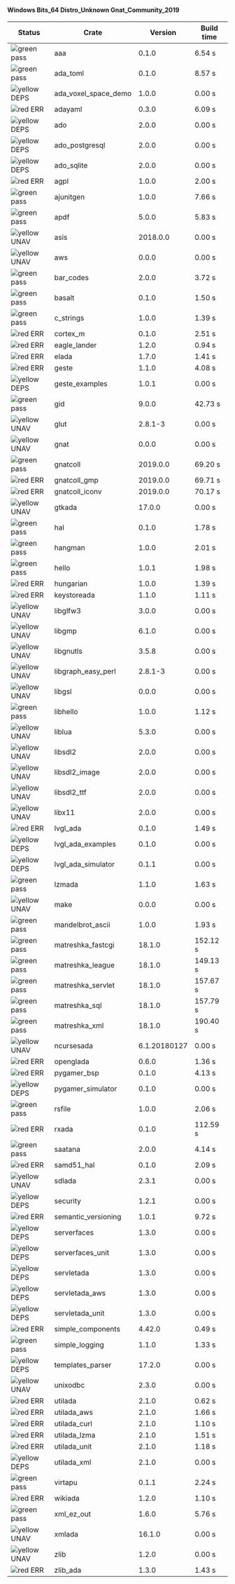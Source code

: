 #### Windows Bits_64 Distro_Unknown Gnat_Community_2019

| Status | Crate | Version | Build time |
| --- | --- | --- | --- |
|![green](https://placehold.it/8/00aa00/000000?text=+) pass | aaa | 0.1.0 |  6.54 s |
|![green](https://placehold.it/8/00aa00/000000?text=+) pass | ada_toml | 0.1.0 |  8.57 s |
|![yellow](https://placehold.it/8/ffbb00/000000?text=+) DEPS | ada_voxel_space_demo | 1.0.0 |  0.00 s |
|![red](https://placehold.it/8/ff0000/000000?text=+) ERR  | adayaml | 0.3.0 |  6.09 s |
|![yellow](https://placehold.it/8/ffbb00/000000?text=+) DEPS | ado | 2.0.0 |  0.00 s |
|![yellow](https://placehold.it/8/ffbb00/000000?text=+) DEPS | ado_postgresql | 2.0.0 |  0.00 s |
|![yellow](https://placehold.it/8/ffbb00/000000?text=+) DEPS | ado_sqlite | 2.0.0 |  0.00 s |
|![red](https://placehold.it/8/ff0000/000000?text=+) ERR  | agpl | 1.0.0 |  2.00 s |
|![green](https://placehold.it/8/00aa00/000000?text=+) pass | ajunitgen | 1.0.0 |  7.66 s |
|![green](https://placehold.it/8/00aa00/000000?text=+) pass | apdf | 5.0.0 |  5.83 s |
|![yellow](https://placehold.it/8/ffbb00/000000?text=+) UNAV | asis | 2018.0.0 |  0.00 s |
|![yellow](https://placehold.it/8/ffbb00/000000?text=+) UNAV | aws | 0.0.0 |  0.00 s |
|![green](https://placehold.it/8/00aa00/000000?text=+) pass | bar_codes | 2.0.0 |  3.72 s |
|![green](https://placehold.it/8/00aa00/000000?text=+) pass | basalt | 0.1.0 |  1.50 s |
|![green](https://placehold.it/8/00aa00/000000?text=+) pass | c_strings | 1.0.0 |  1.39 s |
|![red](https://placehold.it/8/ff0000/000000?text=+) ERR  | cortex_m | 0.1.0 |  2.51 s |
|![red](https://placehold.it/8/ff0000/000000?text=+) ERR  | eagle_lander | 1.2.0 |  0.94 s |
|![red](https://placehold.it/8/ff0000/000000?text=+) ERR  | elada | 1.7.0 |  1.41 s |
|![red](https://placehold.it/8/ff0000/000000?text=+) ERR  | geste | 1.1.0 |  4.08 s |
|![yellow](https://placehold.it/8/ffbb00/000000?text=+) DEPS | geste_examples | 1.0.1 |  0.00 s |
|![green](https://placehold.it/8/00aa00/000000?text=+) pass | gid | 9.0.0 |  42.73 s |
|![yellow](https://placehold.it/8/ffbb00/000000?text=+) UNAV | glut | 2.8.1-3 |  0.00 s |
|![yellow](https://placehold.it/8/ffbb00/000000?text=+) UNAV | gnat | 0.0.0 |  0.00 s |
|![green](https://placehold.it/8/00aa00/000000?text=+) pass | gnatcoll | 2019.0.0 |  69.20 s |
|![red](https://placehold.it/8/ff0000/000000?text=+) ERR  | gnatcoll_gmp | 2019.0.0 |  69.71 s |
|![red](https://placehold.it/8/ff0000/000000?text=+) ERR  | gnatcoll_iconv | 2019.0.0 |  70.17 s |
|![yellow](https://placehold.it/8/ffbb00/000000?text=+) UNAV | gtkada | 17.0.0 |  0.00 s |
|![green](https://placehold.it/8/00aa00/000000?text=+) pass | hal | 0.1.0 |  1.78 s |
|![green](https://placehold.it/8/00aa00/000000?text=+) pass | hangman | 1.0.0 |  2.01 s |
|![green](https://placehold.it/8/00aa00/000000?text=+) pass | hello | 1.0.1 |  1.98 s |
|![red](https://placehold.it/8/ff0000/000000?text=+) ERR  | hungarian | 1.0.0 |  1.39 s |
|![red](https://placehold.it/8/ff0000/000000?text=+) ERR  | keystoreada | 1.1.0 |  1.11 s |
|![yellow](https://placehold.it/8/ffbb00/000000?text=+) UNAV | libglfw3 | 3.0.0 |  0.00 s |
|![yellow](https://placehold.it/8/ffbb00/000000?text=+) UNAV | libgmp | 6.1.0 |  0.00 s |
|![yellow](https://placehold.it/8/ffbb00/000000?text=+) UNAV | libgnutls | 3.5.8 |  0.00 s |
|![yellow](https://placehold.it/8/ffbb00/000000?text=+) UNAV | libgraph_easy_perl | 2.8.1-3 |  0.00 s |
|![yellow](https://placehold.it/8/ffbb00/000000?text=+) UNAV | libgsl | 0.0.0 |  0.00 s |
|![green](https://placehold.it/8/00aa00/000000?text=+) pass | libhello | 1.0.0 |  1.12 s |
|![yellow](https://placehold.it/8/ffbb00/000000?text=+) UNAV | liblua | 5.3.0 |  0.00 s |
|![yellow](https://placehold.it/8/ffbb00/000000?text=+) UNAV | libsdl2 | 2.0.0 |  0.00 s |
|![yellow](https://placehold.it/8/ffbb00/000000?text=+) UNAV | libsdl2_image | 2.0.0 |  0.00 s |
|![yellow](https://placehold.it/8/ffbb00/000000?text=+) UNAV | libsdl2_ttf | 2.0.0 |  0.00 s |
|![yellow](https://placehold.it/8/ffbb00/000000?text=+) UNAV | libx11 | 2.0.0 |  0.00 s |
|![red](https://placehold.it/8/ff0000/000000?text=+) ERR  | lvgl_ada | 0.1.0 |  1.49 s |
|![yellow](https://placehold.it/8/ffbb00/000000?text=+) DEPS | lvgl_ada_examples | 0.1.0 |  0.00 s |
|![yellow](https://placehold.it/8/ffbb00/000000?text=+) DEPS | lvgl_ada_simulator | 0.1.1 |  0.00 s |
|![green](https://placehold.it/8/00aa00/000000?text=+) pass | lzmada | 1.1.0 |  1.63 s |
|![yellow](https://placehold.it/8/ffbb00/000000?text=+) UNAV | make | 0.0.0 |  0.00 s |
|![green](https://placehold.it/8/00aa00/000000?text=+) pass | mandelbrot_ascii | 1.0.0 |  1.93 s |
|![green](https://placehold.it/8/00aa00/000000?text=+) pass | matreshka_fastcgi | 18.1.0 |  152.12 s |
|![green](https://placehold.it/8/00aa00/000000?text=+) pass | matreshka_league | 18.1.0 |  149.13 s |
|![green](https://placehold.it/8/00aa00/000000?text=+) pass | matreshka_servlet | 18.1.0 |  157.67 s |
|![green](https://placehold.it/8/00aa00/000000?text=+) pass | matreshka_sql | 18.1.0 |  157.79 s |
|![green](https://placehold.it/8/00aa00/000000?text=+) pass | matreshka_xml | 18.1.0 |  190.40 s |
|![yellow](https://placehold.it/8/ffbb00/000000?text=+) UNAV | ncursesada | 6.1.20180127 |  0.00 s |
|![red](https://placehold.it/8/ff0000/000000?text=+) ERR  | openglada | 0.6.0 |  1.36 s |
|![red](https://placehold.it/8/ff0000/000000?text=+) ERR  | pygamer_bsp | 0.1.0 |  4.13 s |
|![yellow](https://placehold.it/8/ffbb00/000000?text=+) DEPS | pygamer_simulator | 0.1.0 |  0.00 s |
|![green](https://placehold.it/8/00aa00/000000?text=+) pass | rsfile | 1.0.0 |  2.06 s |
|![red](https://placehold.it/8/ff0000/000000?text=+) ERR  | rxada | 0.1.0 |  112.59 s |
|![green](https://placehold.it/8/00aa00/000000?text=+) pass | saatana | 2.0.0 |  4.14 s |
|![red](https://placehold.it/8/ff0000/000000?text=+) ERR  | samd51_hal | 0.1.0 |  2.09 s |
|![yellow](https://placehold.it/8/ffbb00/000000?text=+) UNAV | sdlada | 2.3.1 |  0.00 s |
|![yellow](https://placehold.it/8/ffbb00/000000?text=+) DEPS | security | 1.2.1 |  0.00 s |
|![red](https://placehold.it/8/ff0000/000000?text=+) ERR  | semantic_versioning | 1.0.1 |  9.72 s |
|![yellow](https://placehold.it/8/ffbb00/000000?text=+) DEPS | serverfaces | 1.3.0 |  0.00 s |
|![yellow](https://placehold.it/8/ffbb00/000000?text=+) DEPS | serverfaces_unit | 1.3.0 |  0.00 s |
|![yellow](https://placehold.it/8/ffbb00/000000?text=+) DEPS | servletada | 1.3.0 |  0.00 s |
|![yellow](https://placehold.it/8/ffbb00/000000?text=+) DEPS | servletada_aws | 1.3.0 |  0.00 s |
|![yellow](https://placehold.it/8/ffbb00/000000?text=+) DEPS | servletada_unit | 1.3.0 |  0.00 s |
|![red](https://placehold.it/8/ff0000/000000?text=+) ERR  | simple_components | 4.42.0 |  0.49 s |
|![green](https://placehold.it/8/00aa00/000000?text=+) pass | simple_logging | 1.1.0 |  1.33 s |
|![yellow](https://placehold.it/8/ffbb00/000000?text=+) DEPS | templates_parser | 17.2.0 |  0.00 s |
|![yellow](https://placehold.it/8/ffbb00/000000?text=+) UNAV | unixodbc | 2.3.0 |  0.00 s |
|![red](https://placehold.it/8/ff0000/000000?text=+) ERR  | utilada | 2.1.0 |  0.62 s |
|![red](https://placehold.it/8/ff0000/000000?text=+) ERR  | utilada_aws | 2.1.0 |  1.66 s |
|![red](https://placehold.it/8/ff0000/000000?text=+) ERR  | utilada_curl | 2.1.0 |  1.10 s |
|![red](https://placehold.it/8/ff0000/000000?text=+) ERR  | utilada_lzma | 2.1.0 |  1.51 s |
|![red](https://placehold.it/8/ff0000/000000?text=+) ERR  | utilada_unit | 2.1.0 |  1.18 s |
|![yellow](https://placehold.it/8/ffbb00/000000?text=+) DEPS | utilada_xml | 2.1.0 |  0.00 s |
|![green](https://placehold.it/8/00aa00/000000?text=+) pass | virtapu | 0.1.1 |  2.24 s |
|![red](https://placehold.it/8/ff0000/000000?text=+) ERR  | wikiada | 1.2.0 |  1.10 s |
|![green](https://placehold.it/8/00aa00/000000?text=+) pass | xml_ez_out | 1.6.0 |  5.76 s |
|![yellow](https://placehold.it/8/ffbb00/000000?text=+) UNAV | xmlada | 16.1.0 |  0.00 s |
|![yellow](https://placehold.it/8/ffbb00/000000?text=+) UNAV | zlib | 1.2.0 |  0.00 s |
|![red](https://placehold.it/8/ff0000/000000?text=+) ERR  | zlib_ada | 1.3.0 |  1.43 s |
